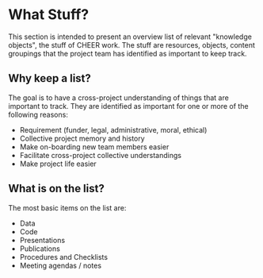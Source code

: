 # What Stuff?

This section is intended to present an overview list of relevant "knowledge objects", the stuff of CHEER work.  The stuff are resources, objects, content groupings that the project team has identified as important to keep track.

## Why keep a list?

The goal is to have a cross-project understanding of things that are important to track. They are identified as important for one or more of the following reasons:

* Requirement (funder, legal, administrative, moral, ethical)
* Collective project memory and history
* Make on-boarding new team members easier
* Facilitate cross-project collective understandings
* Make project life easier

## What is on the list?

The most basic items on the list are:
* Data
* Code
* Presentations
* Publications
* Procedures and Checklists
* Meeting agendas / notes
